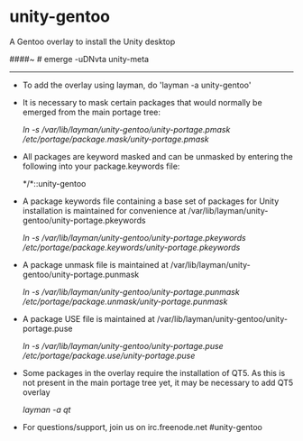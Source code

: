 unity-gentoo
============

A Gentoo overlay to install the Unity desktop

####~ # emerge -uDNvta unity-meta

--------------------------------------------------------------

* To add the overlay using layman, do 'layman -a unity-gentoo'

* It is necessary to mask certain packages that would normally be emerged from the main portage tree:

	*ln -s /var/lib/layman/unity-gentoo/unity-portage.pmask /etc/portage/package.mask/unity-portage.pmask*

* All packages are keyword masked and can be unmasked by entering the following into your package.keywords file:

	\*/\*::unity-gentoo

* A package keywords file containing a base set of packages for Unity installation is maintained for convenience at /var/lib/layman/unity-gentoo/unity-portage.pkeywords

	*ln -s /var/lib/layman/unity-gentoo/unity-portage.pkeywords /etc/portage/package.keywords/unity-portage.pkeywords*

* A package unmask file is maintained at /var/lib/layman/unity-gentoo/unity-portage.punmask

	*ln -s /var/lib/layman/unity-gentoo/unity-portage.punmask /etc/portage/package.unmask/unity-portage.punmask*

* A package USE file is maintained at /var/lib/layman/unity-gentoo/unity-portage.puse

	*ln -s /var/lib/layman/unity-gentoo/unity-portage.puse /etc/portage/package.use/unity-portage.puse*


* Some packages in the overlay require the installation of QT5. As this is not present in the main portage tree yet, it may be necessary to add QT5 overlay

	*layman -a qt*


* For questions/support, join us on irc.freenode.net #unity-gentoo
